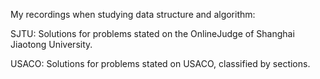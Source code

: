 My recordings when studying data structure and algorithm:

SJTU: Solutions for problems stated on the OnlineJudge of Shanghai Jiaotong University.

USACO: Solutions for problems stated on USACO, classified by sections.

